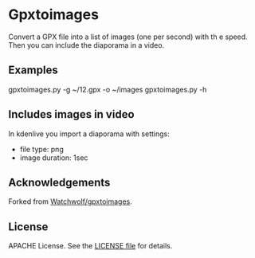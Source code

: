 # Gpxtoimages
Convert a GPX file into a list of images (one per second) with th e speed. Then you can include the diaporama in a video.

## Examples
gpxtoimages.py -g ~/12.gpx -o ~/images
gpxtoimages.py -h

## Includes images in video
In kdenlive you import a diaporama with settings:
- file type: png
- image duration: 1sec

## Acknowledgements
Forked from [Watchwolf/gpxtoimages](https://github.com/Watchwolf/gpxtoimages). 

## License
APACHE License. See the [LICENSE file](LICENSE) for details.

